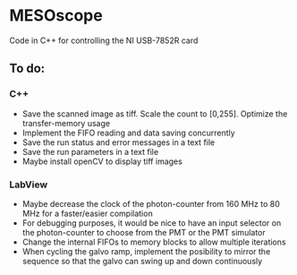 # MESOscope
Code in C++ for controlling the NI USB-7852R card

## To do:
### C++
- Save the scanned image as tiff. Scale the count to [0,255]. Optimize the transfer-memory usage
- Implement the FIFO reading and data saving concurrently
- Save the run status and error messages in a text file
- Save the run parameters in a text file
- Maybe install openCV to display tiff images


### LabView
- Maybe decrease the clock of the photon-counter from 160 MHz to 80 MHz for a faster/easier compilation
- For debugging purposes, it would be nice to have an input selector on the photon-counter to choose from the PMT or the PMT simulator
- Change the internal FIFOs to memory blocks to allow multiple iterations
- When cycling the galvo ramp, implement the posibility to mirror the sequence so that the galvo can swing up and down continuously